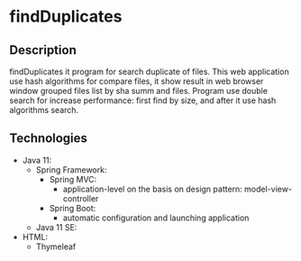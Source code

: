 # findDuplicates
## Description
findDuplicates it program for search duplicate of files. This web application use hash algorithms for compare files, it show result in web browser window grouped files list by sha summ and files. 
Program use double search for increase performance: first find by size, and after it use hash algorithms search.
## Technologies
- Java 11:
  - Spring Framework:
    - Spring MVC:
      - application-level on the basis on design pattern: model-view-controller
    - Spring Boot:
      - automatic configuration and launching application 
  - Java 11 SE:
- HTML:
  - Thymeleaf
